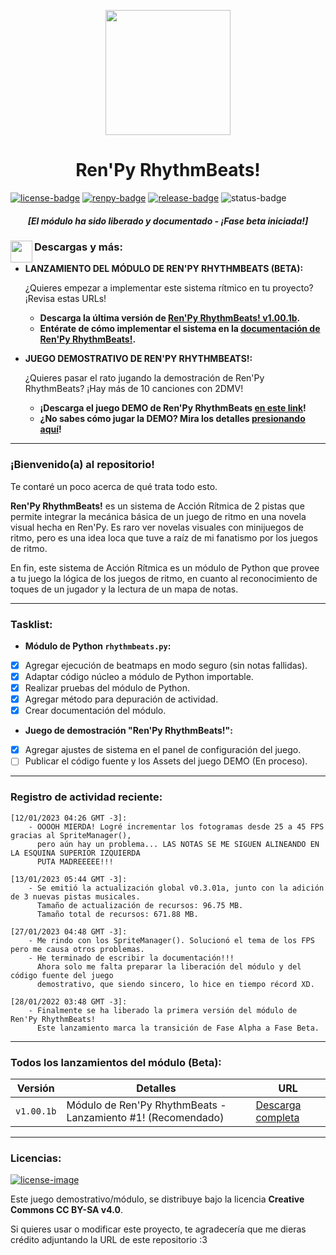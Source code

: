 [license]: http://creativecommons.org/licenses/by-sa/4.0/
[renpy]: https://renpy.org/
[release]: https://github.com/CharlieFuu69/RenPy_RhythmBeats/releases

[renpy-badge]: https://img.shields.io/badge/Ren'Py-v7.4.11-red?style=for-the-badge&logo=python
[license-image]: https://licensebuttons.net/l/by-sa/4.0/88x31.png
[license-badge]: https://img.shields.io/badge/Licencia-CC--BY--SA%204.0-brightgreen?style=for-the-badge
[status-badge]: https://img.shields.io/badge/Status-Beta-000077?style=for-the-badge
[release-badge]: https://img.shields.io/github/v/release/CharlieFuu69/RenPy_RhythmBeats?style=for-the-badge&logo=github


<p align="center">
  <img width="200" height="200" src="https://user-images.githubusercontent.com/77955772/208582867-fe267999-3f6c-448f-ae78-26b14ced10ac.png">
</p>

<h1 align = "center"> Ren'Py RhythmBeats! </h1>

[![license-badge]][license] [![renpy-badge]][renpy] [![release-badge]][release] ![status-badge]

<h5 align = "center">
    <i>[El módulo ha sido liberado y documentado - ¡Fase beta iniciada!]</i>
</h5>

<img align="left" width="35" height="35" src="https://user-images.githubusercontent.com/77955772/195962734-6a3e86be-c5c5-475f-8980-815819b07dfa.png"/>
<h3> Descargas y más: </h3>

* **LANZAMIENTO DEL MÓDULO DE REN'PY RHYTHMBEATS (BETA):**

  ¿Quieres empezar a implementar este sistema rítmico en tu proyecto? ¡Revisa estas URLs!
  * **Descarga la última versión de [Ren'Py RhythmBeats! v1.00.1b](https://github.com/CharlieFuu69/RenPy_RhythmBeats/releases/tag/v1.00.1b_module).**
  * **Entérate de cómo implementar el sistema en la [documentación de Ren'Py RhythmBeats!](https://github.com/CharlieFuu69/RenPy_RhythmBeats/blob/main/docs/doc_mainpage.md).**
  
* **JUEGO DEMOSTRATIVO DE REN'PY RHYTHMBEATS!:**

  ¿Quieres pasar el rato jugando la demostración de Ren'Py RhythmBeats? ¡Hay más de 10 canciones con 2DMV!
  * **¡Descarga el juego DEMO de Ren'Py RhythmBeats [en este link](https://github.com/CharlieFuu69/RenPy_RhythmBeats/releases)!**
  * **¿No sabes cómo jugar la DEMO? Mira los detalles [presionando aquí](DETALLES_DEMO.md)!**

---
### ¡Bienvenido(a) al repositorio!

Te contaré un poco acerca de qué trata todo esto.

**Ren'Py RhythmBeats!** es un sistema de Acción Rítmica de 2 pistas que permite integrar la mecánica básica de un juego de ritmo en una novela visual hecha en Ren'Py. Es raro ver novelas visuales con minijuegos de ritmo, pero es una idea loca que tuve a raíz de mi fanatismo por los juegos de ritmo.

En fin, este sistema de Acción Rítmica es un módulo de Python que provee a tu juego la lógica de los juegos de ritmo, en cuanto al reconocimiento de toques de un jugador y la lectura de un mapa de notas.

---
### Tasklist:
* **Módulo de Python `rhythmbeats.py`:**

- [x] Agregar ejecución de beatmaps en modo seguro (sin notas fallidas).
- [x] Adaptar código núcleo a módulo de Python importable.
- [x] Realizar pruebas del módulo de Python.
- [x] Agregar método para depuración de actividad.
- [x] Crear documentación del módulo.

* **Juego de demostración "Ren'Py RhythmBeats!":**

- [x] Agregar ajustes de sistema en el panel de configuración del juego.
- [ ] Publicar el código fuente y los Assets del juego DEMO (En proceso).

---
### Registro de actividad reciente:
```     
[12/01/2023 04:26 GMT -3]:
    - OOOOH MIERDA! Logré incrementar los fotogramas desde 25 a 45 FPS gracias al SpriteManager(),
      pero aún hay un problema... LAS NOTAS SE ME SIGUEN ALINEANDO EN LA ESQUINA SUPERIOR IZQUIERDA
      PUTA MADREEEEE!!!
      
[13/01/2023 05:44 GMT -3]:
    - Se emitió la actualización global v0.3.01a, junto con la adición de 3 nuevas pistas musicales.
      Tamaño de actualización de recursos: 96.75 MB.
      Tamaño total de recursos: 671.88 MB.
      
[27/01/2023 04:48 GMT -3]:
    - Me rindo con los SpriteManager(). Solucionó el tema de los FPS pero me causa otros problemas.
    - He terminado de escribir la documentación!!!
      Ahora solo me falta preparar la liberación del módulo y del código fuente del juego
      demostrativo, que siendo sincero, lo hice en tiempo récord XD.
      
[28/01/2022 03:48 GMT -3]:
    - Finalmente se ha liberado la primera versión del módulo de Ren'Py RhythmBeats!
      Este lanzamiento marca la transición de Fase Alpha a Fase Beta.
```

---
### Todos los lanzamientos del módulo (Beta):

|Versión|Detalles|URL|
|---|---|---|
|`v1.00.1b`|Módulo de Ren'Py RhythmBeats - Lanzamiento #1! (Recomendado)|[Descarga completa](https://github.com/CharlieFuu69/RenPy_RhythmBeats/releases/tag/v1.00.1b_module)|

---
### Licencias:
[![license-image]][license]

Este juego demostrativo/módulo, se distribuye bajo la licencia **Creative Commons CC BY-SA v4.0**.

Si quieres usar o modificar este proyecto, te agradecería que me dieras crédito adjuntando la URL de este repositorio :3

